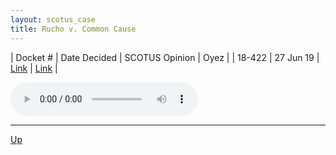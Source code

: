 ```yaml
---
layout: scotus_case
title: Rucho v. Common Cause
---
```


| Docket # | Date Decided | SCOTUS Opinion | Oyez |
| 18-422 | 27 Jun 19 | [Link](https://www.supremecourt.gov/opinions/18pdf/588us2r71_h3ci.pdf) | [Link](https://www.oyez.org/cases/2018/18-422) |

<audio controls>
   <source src='./resources/18-422.mp3' type='audio/mpeg'>
</audio>

<object data='./resources/18-422.pdf' type='application/pdf'></object>

---

[Up](./README.md)
